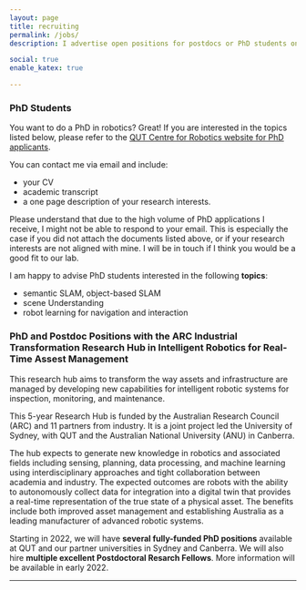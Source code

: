 ```yaml
---
layout: page
title: recruiting
permalink: /jobs/
description: I advertise open positions for postdocs or PhD students on this page.

social: true
enable_katex: true

---
```


### PhD Students

You want to do a PhD in robotics? Great! If you are interested in the topics listed below, please refer to the [QUT Centre for Robotics website for PhD applicants](https://research.qut.edu.au/qcr/engagement/study-with-us/).

You can contact me via email and include:
 * your CV
 * academic transcript
 * a one page description of your research interests.

Please understand that due to the high volume of PhD applications I receive, I might not be able to respond to your email. This is especially the case if you did not attach the documents listed above, or if your research interests are not aligned with mine. I will be in touch if I think you would be a good fit to our lab.

I am happy to advise PhD students interested in the following **topics**:
 * semantic SLAM, object-based SLAM
 * scene Understanding
 * robot learning for navigation and interaction



### PhD and Postdoc Positions with the ARC Industrial Transformation Research Hub in Intelligent Robotics for Real-Time Assest Management

This research hub aims to transform the way assets and infrastructure are managed by developing new capabilities for intelligent robotic systems for inspection, monitoring, and maintenance.

This 5-year Research Hub is funded by the Australian Research Council (ARC) and 11 partners from industry. It is a joint project led the University of Sydney, with QUT and the Australian National University (ANU) in Canberra.

The hub expects to generate new knowledge in robotics and associated fields including sensing, planning, data processing, and machine learning using interdisciplinary approaches and tight collaboration between academia and industry. The expected outcomes are robots with the ability to autonomously collect data for integration into a digital twin that provides a real-time representation of the true state of a physical asset. The benefits include both improved asset management and establishing Australia as a leading manufacturer of advanced robotic systems. 

Starting in 2022, we will have **several fully-funded PhD positions** available at QUT and our partner universities in Sydney and Canberra. We will also hire **multiple excellent Postdoctoral Resarch Fellows**. 
More information will be available in early 2022.

---

<!-- I can currently offer the following positions. Please read the position descriptions and contact me if you are interested. -->

<!-- ### Postdoctoral Research Fellow
We are offering a **3 year contract for a postdoc** to work with me in the Visual Learning and Understanding research program. Please read the [position description](postdoc_march2020) (advertised: 6 March 2020) and contact me if you are interested.
 -->

<!--
### PhD Students

#### Visual Learning and Understanding (available from 6 March 2020)

I can offer a position for the Visual Learning and Understanding program I lead in the Centre. If you are interested in doing your PhD in **semantic SLAM, scene understanding, or reliable deep learning for robotic vision**, please contact me with your CV and a research proposal.

#### Reinforcement Learning on Semantic Maps (available from 9 March 2020)

I am looking for a PhD student to work specifically on the topic of applying **reinforcement learning for complex tasks on semantic object-based maps**. This position is supported by an Amazon Research Award 2020 and builds on some of my [previous research](projects/learningtonavigate/) in this area. Please contact me with your CV and a research proposal. -->

<!--
#### Positions with the QUT Centre for Robotics (available from March 2020)

The QUT Centre for Robotics is offering [fully-funded PhD positions](PhD_march2020) in multiple research areas, available immediately (6 March 2020).

<a href="PhD_march2020"><img class="col three" src="/assets/img/jobs/phd_ad.jpg"/></a> -->

<!--
### QUT Centre for Robotics is hiring

We are hiring a Postdoctoral Research Fellow.


## Postdoctoral Research Fellow -->
